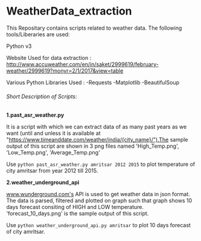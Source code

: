 # WeatherData_extraction

This Repositary contains scripts related to weather data. The following tools/Liberaries are used:

Python v3

Website Used for data extraction : http://www.accuweather.com/en/in/saket/2999619/february-weather/2999619?monyr=2/1/2017&view=table

Various Python Libraries Used :
-Requests
-Matplotlib
-BeautifulSoup

###### Short Description of Scripts:

**1.past_asr_weather.py**

It is a script with which we can extract data of as many past years as we want (until and unless it is available at "https://www.timeanddate.com/weather/india/{city_name}/").The sample output of this script are shown in 3 png files named 'High_Temp.png', 'Low_Temp.png', 'Average_Temp.png'

Use `python past_asr_weather.py amritsar 2012 2015` to plot temperature of city amritsar from year 2012 till 2015.

**2.weather_underground_api**

www.wunderground.com's API is used to get weather data in json format. The data is parsed, filtered and plotted on graph such that graph shows 10 days forecast consiting of HIGH and LOW temperature. 'forecast_10_days.png' is the sample output of this script.

Use `python weather_underground_api.py amritsar` to plot 10 days forecast of city amritsar.
